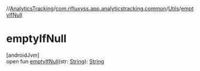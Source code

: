 //[AnalyticsTracking](../../../index.md)/[com.rifluxyss.app.analyticstracking.common](../index.md)/[Utils](index.md)/[emptyIfNull](empty-if-null.md)

# emptyIfNull

[androidJvm]\
open fun [emptyIfNull](empty-if-null.md)(str: [String](https://developer.android.com/reference/kotlin/java/lang/String.html)): [String](https://developer.android.com/reference/kotlin/java/lang/String.html)
